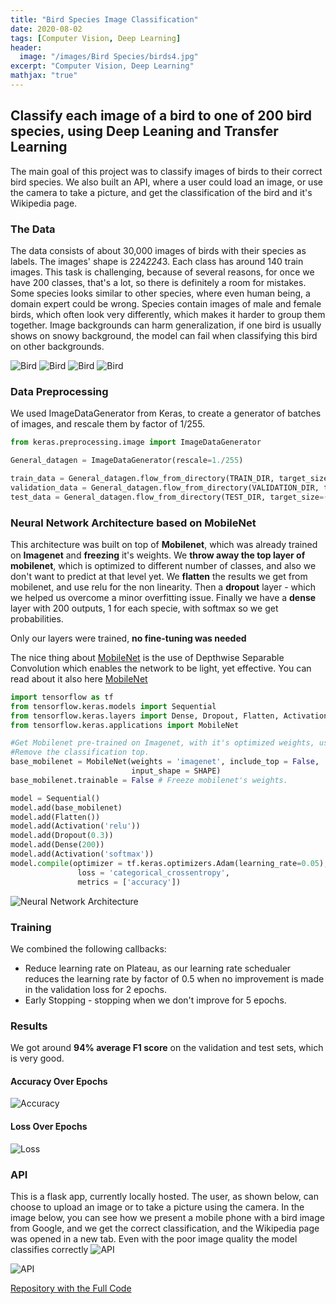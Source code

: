 ```yaml
---
title: "Bird Species Image Classification"
date: 2020-08-02
tags: [Computer Vision, Deep Learning]
header:
  image: "/images/Bird Species/birds4.jpg"
excerpt: "Computer Vision, Deep Learning"
mathjax: "true"
---
```



## Classify each image of a bird to one of 200 bird species, using Deep Leaning and Transfer Learning

The main goal of this project was to classify images of birds to their correct bird species.
We also built an API, where a user could load an image, or use the camera to take a picture, and get the classification of the bird and it's Wikipedia page.

### The Data
The data consists of about 30,000 images of birds with their species as labels.
The images' shape is 224*224*3.
Each class has around 140 train images.
This task is challenging, because of several reasons, for once we have 200 classes, that's a lot, so there is definitely a room for mistakes.
Some species looks similar to other species, where even human being, a domain expert could be wrong.
Species contain images of male and female birds, which often look very differently, which makes it harder to group them together.
Image backgrounds can harm generalization, if one bird is usually shows on snowy background, the model can fail when classifying this bird on other backgrounds.


<img src="{{ site.url }}{{ site.baseurl }}/images/Bird Species/029.jpg" alt="Bird"> <img src="{{ site.url }}{{ site.baseurl }}/images/Bird Species/108.jpg" alt="Bird">
<img src="{{ site.url }}{{ site.baseurl }}/images/Bird Species/111.jpg" alt="Bird"> <img src="{{ site.url }}{{ site.baseurl }}/images/Bird Species/018.jpg" alt="Bird">
### Data Preprocessing

We used ImageDataGenerator from Keras, to create a generator of batches of images, and rescale them by factor of 1/255.
```python
from keras.preprocessing.image import ImageDataGenerator

General_datagen = ImageDataGenerator(rescale=1./255)

train_data = General_datagen.flow_from_directory(TRAIN_DIR, target_size=(224,224))
validation_data = General_datagen.flow_from_directory(VALIDATION_DIR, target_size=(224,224))
test_data = General_datagen.flow_from_directory(TEST_DIR, target_size=(224,224))
```

### Neural Network Architecture based on MobileNet

This architecture was built on top of **Mobilenet**, which was already trained on **Imagenet** and **freezing** it's weights.
We **throw away the top layer of mobilenet**, which is optimized to different number of classes, and also we don't want to predict at that level yet.
We **flatten** the results we get from mobilenet, and use relu for the non linearity.
Then a **dropout** layer - which we helped us overcome a minor overfitting issue.
Finally we have a **dense** layer with 200 outputs, 1 for each specie, with softmax so we get probabilities.

Only our layers were trained, **no fine-tuning was needed**

The nice thing about [MobileNet](https://arxiv.org/abs/1704.04861) is the use of Depthwise Separable Convolution which enables the network to be light, yet effective. You can read about it also here [MobileNet](https://towardsdatascience.com/review-mobilenetv1-depthwise-separable-convolution-light-weight-model-a382df364b69)
```python
import tensorflow as tf
from tensorflow.keras.models import Sequential
from tensorflow.keras.layers import Dense, Dropout, Flatten, Activation
from tensorflow.keras.applications import MobileNet

#Get Mobilenet pre-trained on Imagenet, with it's optimized weights, use it as a base for our model.
#Remove the classification top.
base_mobilenet = MobileNet(weights = 'imagenet', include_top = False,
                           input_shape = SHAPE)
base_mobilenet.trainable = False # Freeze mobilenet's weights.

model = Sequential()
model.add(base_mobilenet)
model.add(Flatten())
model.add(Activation('relu'))
model.add(Dropout(0.3))
model.add(Dense(200))
model.add(Activation('softmax'))
model.compile(optimizer = tf.keras.optimizers.Adam(learning_rate=0.05),
               loss = 'categorical_crossentropy',
               metrics = ['accuracy'])
```

<img src="{{ site.url }}{{ site.baseurl }}/images/Bird Species/nn.png" alt="Neural Network Architecture">

### Training
We combined the following callbacks:
* Reduce learning rate on Plateau, as our learning rate schedualer reduces the learning rate by factor of 0.5 when no improvement is made in the validation loss for 2 epochs.
* Early Stopping - stopping when we don't improve for 5 epochs.

### Results
We got around **94% average F1 score** on the validation and test sets, which is very good.

#### Accuracy Over Epochs

<img src="{{ site.url }}{{ site.baseurl }}/images/Bird Species/acc.png" alt="Accuracy">

#### Loss Over Epochs
<img src="{{ site.url }}{{ site.baseurl }}/images/Bird Species/loss.png" alt="Loss">

### API
This is a flask app, currently locally hosted.
The user, as shown below, can choose to upload an image or to take a picture using the camera.
In the image below, you can see how we present a mobile phone with a bird image from Google, and we get the correct classification, and the Wikipedia page was opened in a new tab.
Even with the poor image quality the model classifies correctly
<img src="{{ site.url }}{{ site.baseurl }}/images/Bird Species/API11.png" alt="API">

<img src="{{ site.url }}{{ site.baseurl }}/images/Bird Species/API.png" alt="API">

[Repository with the Full Code](https://github.com/amitf1/Birds_Classifier)

